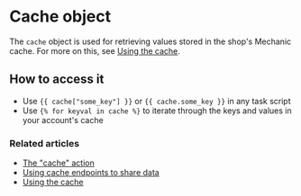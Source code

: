 # Cache object

 The `cache` object is used for retrieving values stored in the shop's Mechanic cache. For more on this, see [Using the cache](../../platform/mechanic-cache.md).

## How to access it

* Use `{{ cache["some_key"] }}` or  `{{ cache.some_key }}` in any task script
* Use `{% for keyval in cache %}` to iterate through the keys and values in your account's cache

### Related articles

* [The "cache" action](../../core-concepts/actions/action-types/cache.md)
* [Using cache endpoints to share data](../../platform/cache-endpoints.md)
* [Using the cache](../../platform/mechanic-cache.md)

